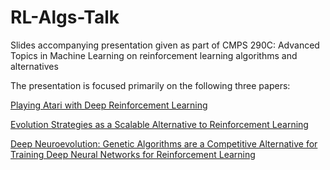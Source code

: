 # RL-Algs-Talk
Slides accompanying presentation given as part of CMPS 290C: Advanced Topics in Machine Learning on reinforcement learning algorithms and alternatives

The presentation is focused primarily on the following three papers:

[Playing Atari with Deep Reinforcement Learning](https://www.cs.toronto.edu/~vmnih/docs/dqn.pdf)

[Evolution Strategies as a Scalable Alternative to Reinforcement Learning](https://arxiv.org/pdf/1703.03864.pdf)

[Deep Neuroevolution: Genetic Algorithms are a Competitive Alternative for Training Deep Neural Networks for Reinforcement Learning](https://arxiv.org/pdf/1712.06567.pdf)

